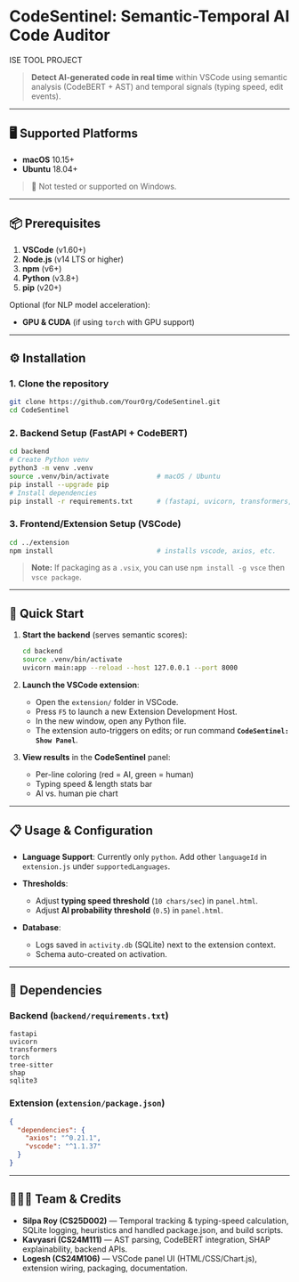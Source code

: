 # CodeSentinel: Semantic-Temporal AI Code Auditor 

 ISE TOOL PROJECT
 
> **Detect AI-generated code in real time** within VSCode using semantic analysis (CodeBERT + AST) and temporal signals (typing speed, edit events).

---

## 🖥️ Supported Platforms

* **macOS** 10.15+
* **Ubuntu** 18.04+

> 🚫 Not tested or supported on Windows.

---

## 📦 Prerequisites

1. **VSCode** (v1.60+)
2. **Node.js** (v14 LTS or higher)
3. **npm** (v6+)
4. **Python** (v3.8+)
5. **pip** (v20+)

Optional (for NLP model acceleration):

* **GPU & CUDA** (if using `torch` with GPU support)

---

## ⚙️ Installation

### 1. Clone the repository

```bash
git clone https://github.com/YourOrg/CodeSentinel.git
cd CodeSentinel
```

### 2. Backend Setup (FastAPI + CodeBERT)

```bash
cd backend
# Create Python venv
python3 -m venv .venv
source .venv/bin/activate            # macOS / Ubuntu
pip install --upgrade pip
# Install dependencies
pip install -r requirements.txt      # (fastapi, uvicorn, transformers, torch, tree-sitter, shap, sqlite3)
```

### 3. Frontend/Extension Setup (VSCode)

```bash
cd ../extension
npm install                          # installs vscode, axios, etc.
```

> **Note:** If packaging as a `.vsix`, you can use `npm install -g vsce` then `vsce package`.

---

## 🚀 Quick Start

1. **Start the backend** (serves semantic scores):

   ```bash
   cd backend
   source .venv/bin/activate
   uvicorn main:app --reload --host 127.0.0.1 --port 8000
   ```

2. **Launch the VSCode extension**:

   * Open the `extension/` folder in VSCode.
   * Press `F5` to launch a new Extension Development Host.
   * In the new window, open any Python file.
   * The extension auto-triggers on edits; or run command **`CodeSentinel: Show Panel`**.

3. **View results** in the **CodeSentinel** panel:

   * Per-line coloring (red = AI, green = human)
   * Typing speed & length stats bar
   * AI vs. human pie chart

---

## 📋 Usage & Configuration

* **Language Support**: Currently only `python`. Add other `languageId` in `extension.js` under `supportedLanguages`.
* **Thresholds**:

  * Adjust **typing speed threshold** (`10 chars/sec`) in `panel.html`.
  * Adjust **AI probability threshold** (`0.5`) in `panel.html`.
* **Database**:

  * Logs saved in `activity.db` (SQLite) next to the extension context.
  * Schema auto-created on activation.

---

## 🔗 Dependencies

### Backend (`backend/requirements.txt`)

```
fastapi
uvicorn
transformers
torch
tree-sitter
shap
sqlite3
```

### Extension (`extension/package.json`)

```json
{
  "dependencies": {
    "axios": "^0.21.1",
    "vscode": "^1.1.37"
  }
}
```

---

## 🧑‍🤝‍🧑 Team & Credits

* **Silpa Roy (CS25D002)** — Temporal tracking & typing-speed calculation, SQLite logging, heuristics and handled package.json, and build scripts.
* **Kavyasri (CS24M111)** — AST parsing, CodeBERT integration, SHAP explainability, backend APIs.
* **Logesh (CS24M106)** — VSCode panel UI (HTML/CSS/Chart.js), extension wiring, packaging, documentation.

